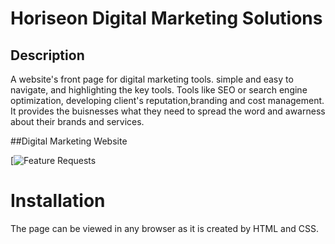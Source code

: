 # Horiseon Digital Marketing Solutions

## Description

A website's front page for digital marketing tools.
simple and easy to navigate, and highlighting the key tools. 
Tools like SEO or search engine optimization, developing client's reputation,branding and cost management.
It provides the buisnesses what they need to spread the word and awarness about their brands and services.

##Digital Marketing Website

[![Feature Requests](week-1/04-code-refactor-lesson/Assets/01-html-css-git-challenge-demo.png)

# Installation

The page can be viewed in any browser as it is created by HTML and CSS.

